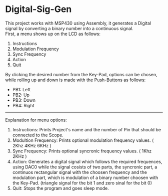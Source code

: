 # Digital-Sig-Gen

This project works with MSP430 using Assembly, it generates a Digital signal by converting a binary number into a continuous signal.  
First, a menu shows up on the LCD as follows:
1. Instructions 
2. Modulation Frequency 
3. Sync Frequency 
4. Action 
5. Quit

By clicking the desired number from the Key-Pad, options can be chosen, while rolling up and down is made with the Push-Buttons as follows: 
* PB1: Left 
* PB2: Up 
* PB3: Down
* PB4: Right  
-------------------------------------  
Explanation for menu options:  
1. Instructions: Prints Project's name and the number of Pin that should be connected to the Scope.
2. Modultion Frequency: Prints optional modulation frequency values. ( 2Khz 4KHz 6KHz )
3. Sync Frequency: Prints optional syncronic frequency values. ( 1Khz 2KHz )
4. Action: Generates a digital signal which follows the required frequences, using DAC0 while the signal cosists of two parts, the syncronic part, a continuos rectangular signal with the choosen frequency and the modulation part, which is modulation of a binary number choosen with the Key-Pad. (triangle signal for the bit 1 and zero sinal for the bit 0)
5. Quit: Stops the program and goes sleep mode.
